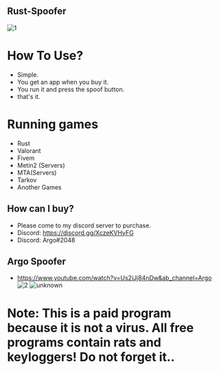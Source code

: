 ##  Rust-Spoofer
![1](https://user-images.githubusercontent.com/113839299/190916497-a44e0463-291e-4d9b-8618-91e05b415de5.png)
# How To Use?
- Simple. 
- You get an app when you buy it.
- You run it and press the spoof button.
- that's it.
# Running games
 - Rust
- Valorant
- Fivem
- Metin2 (Servers)
- MTA(Servers)
- Tarkov
- Another Games
## How can I buy?
- Please come to my discord server to purchase.
- Discord: https://discord.gg/XczeKVHyFG 
- Discord: Argo#2048
## Argo Spoofer 
- https://www.youtube.com/watch?v=Us2iJj84nDw&ab_channel=Argo
![2](https://user-images.githubusercontent.com/113839299/190916793-957e24ad-f923-4779-8b5e-7654e4bbe888.png)
![unknown](https://user-images.githubusercontent.com/113839299/190916806-b51501e6-20e0-4484-b219-68ee15c2019f.png)

# Note: This is a paid program because it is not a virus. All free programs contain rats and keyloggers! Do not forget it..

